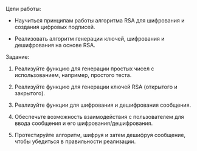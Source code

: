 Цели работы:

- Научиться принципам работы алгоритма RSA для шифрования и создания цифровых подписей. 

- Реализовать алгоритм генерации ключей, шифрования и дешифрования на основе RSA. 

Задание:

1. Реализуйте функцию для генерации простых чисел с использованием, например, простого теста. 

2. Реализуйте функцию для генерации ключей RSA (открытого и закрытого). 

3. Реализуйте функции для шифрования и дешифрования сообщения. 

4. Обеспечьте возможность взаимодействия с пользователем для ввода сообщения и его шифрования/дешифрования. 

5. Протестируйте алгоритм, шифруя и затем дешифруя сообщение, чтобы убедиться в правильности реализации. 

